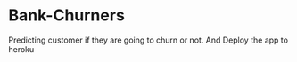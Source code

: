 # Bank-Churners
Predicting customer if they are going to churn or not.
And Deploy the app to heroku
